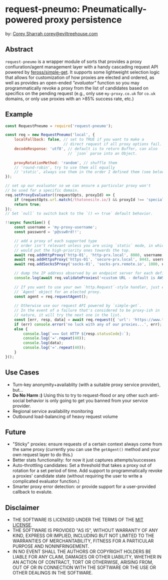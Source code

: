 # request-pneumo: Pneumatically-powered proxy persistence
by: [Corey Sharrah <corey@eviltreehouse.com>](mailto:corey@eviltreehouse.com)

## Abstract

`request-pneumo` is a wrapper module of sorts that provides a proxy confiuration/agent management layer with a handy cascading request API powered by [feross/simple-get](https://github.com/feross/simple-get). It supports some lightweight selection logic that allows for customization of how proxies are elected and ordered, as well as provides an open-ended _"evaluator"_ function so you may programmatically revoke a proxy from the list of candidates based on specifics on the pending request (e.g., only use `my-proxy.co.uk` for `co.uk` domains, or only use proxies with an >85% success rate, etc.)


## Example
```javascript
const RequestPneumo = require('request-pneumo');

const req = new RequestPneumo('local', {
	localFallback: false, // set to TRUE if you want to make a 
	                      // direct request if all proxy options fail.
	decodeResponse: 'utf8', // default is to return Buffer, can also 
                            // `json` parse into an Object.
	
	proxyRotationMethod: 'random', // shuffle them
	// 'round-robin', try to use them all equally
	// 'static', always use them in the order I defined them (see below)
});

// set up our evaluator so we can ensure a particular proxy won't
// be used for a specific domain.
req.setProxyEvaluator((requestOpts, proxyId) => {
	if (requestOpts.url.match(/thatonesite.io/) && proxyId !== 'special-proxy') return false;
	return true;
});
// Set `null` to switch back to the `() => true` default behavior.

!!async function() {
	const username = 'my-proxy-username';
	const password = 'p@ssw0rd!!';

	// add a proxy of each supported type
	// order isn't relevant unless you are using `static` mode, in which case you
	// would put the high-priority ones towards the top.
	await req.addHttpProxy('http-01', 'http-prx.local', 8080, username, password);
	await req.addHttpsProxy('https-01', 'secure-prx.local', 8443, username, password);
	await req.addSocks5Proxy('socks-01', 'socks-prx.remote.io', 1080, username, password);

	// dump the IP address observed by an endpoint server for each defined proxy.
	console.log(await req.validateProxies('<custom URL - default is AWS>'));
	
	// If you want to use your own `http.Request`-style handler, just export an 
	// `Agent` object for an elected proxy. 
	const agent = req.requestAgent();
	
	// Otherwise use our request API powered by `simple-get`.
	// In the event of a failure that's considered to be proxy-ish in
	// nature, it will try the next one in the list. 
	const [err, resp, data] = await req.request({ 'url': 'https://www.thatonesite.io/latest-news', method: 'GET' });
	if (err) console.error('no luck with any of our proxies...', err);
	else {
		console.log(`=== Got HTTP ${resp.statusCode}:`);
		console.log('='.repeat(40));
		console.log(data);
		console.log('='.repeat(40));
	}
}();
```

## Use Cases
- Turn-key anonymity+availablity (with a suitable proxy service provider), but...
- __Do No Harm :)__ Using this to try to request-flood or any other such anti-social behavior is only going to get you banned from your service provider.
- Regional service availability monitoring
- Outbound load-balancing of heavy request volume


## Future
- "Sticky" proxies: ensure requests of a certain context always come from the same proxy (currently you can use the `getAgent()` method and your own request layer to do this.) 
- Better stats functionality: for now it just captures attempts/successes
- Auto-throttling candidates: Set a threshold that takes a proxy out of rotation for a set period of time. Add support to programmatically revoke a proxies' candidate state (without requiring the user to write a complicated evaluator function.)
- Smarter proxy error detection: or provide support for a user-provided callback to evalute.

## Disclaimer
* THE SOFTWARE IS LICENSED UNDER THE TERMS OF THE [MIT LICENSE](https://choosealicense.com/licenses/mit/).
* THE SOFTWARE IS PROVIDED "AS IS", WITHOUT WARRANTY OF ANY KIND, EXPRESS OR IMPLIED, INCLUDING BUT NOT LIMITED TO THE WARRANTIES OF MERCHANTABILITY, FITNESS FOR A PARTICULAR PURPOSE AND NONINFRINGEMENT. 
* IN NO EVENT SHALL THE AUTHORS OR COPYRIGHT HOLDERS BE LIABLE FOR ANY CLAIM, DAMAGES OR OTHER LIABILITY, WHETHER IN AN ACTION OF CONTRACT, TORT OR OTHERWISE, ARISING FROM, OUT OF OR IN CONNECTION WITH THE SOFTWARE OR THE USE OR OTHER DEALINGS IN THE SOFTWARE.